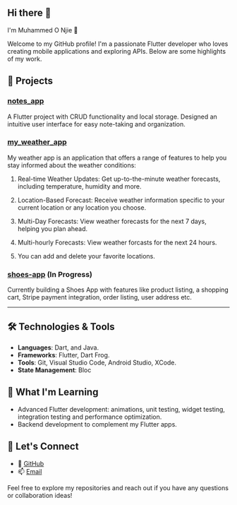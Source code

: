 ## Hi there 👋

I'm Muhammed O Njie 👋

Welcome to my GitHub profile! I'm a passionate Flutter developer who loves creating mobile applications and exploring APIs. Below are some highlights of my work.

## 🚀 Projects

### [notes_app](https://github.com/ONjie/notes_app)
A Flutter project with CRUD functionality and local storage. Designed an intuitive user interface for easy note-taking and organization.

### [my_weather_app](https://github.com/ONjie/my_weather_app)
My weather app is an application that offers a range of features to help you stay informed about the weather conditions:

1. Real-time Weather Updates: Get up-to-the-minute weather forecasts, including temperature, humidity and more.

2. Location-Based Forecast: Receive weather information specific to your current location or any location you choose.

3. Multi-Day Forecasts: View weather forecasts for the next 7 days, helping you plan ahead.

4. Multi-hourly Forecasts: View weather forcasts for the next 24 hours.

5. You can add and delete your favorite locations.


### [shoes-app](https://github.com/ONjie/shoes-app) (In Progress)
Currently building a Shoes App with features like product listing, a shopping cart, Stripe payment integration, order listing, user address etc.

---

## 🛠️ Technologies & Tools
- **Languages**: Dart, and Java.
- **Frameworks**: Flutter, Dart Frog.
- **Tools**: Git, Visual Studio Code, Android Studio, XCode.
- **State Management**: Bloc

## 🌱 What I'm Learning
- Advanced Flutter development: animations, unit testing, widget testing, integration testing and performance optimization.
- Backend development to complement my Flutter apps.

## 💬 Let's Connect
- 🤝 [GitHub](https://github.com/ONjie)
- 📫 [Email](muhammedonjie16@gmail.com)

Feel free to explore my repositories and reach out if you have any questions or collaboration ideas!

